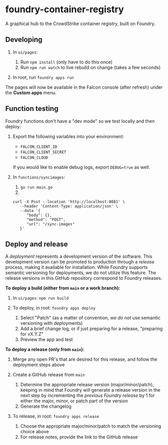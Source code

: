 # foundry-container-registry

A graphical hub to the CrowdStrike container registry, built on Foundry.

## Developing

1. In `ui/pages`:

   1. Run `npm install` (only have to do this once)
   1. Run `npm run watch` to live rebuild on change (takes a few seconds)

1. In root, run `foundry apps run`

The pages will now be available in the Falcon console (after refresh) under the **Custom apps** menu.

## Function testing

Foundry functions don't have a "dev mode" so we test locally and then deploy:

1. Export the following variables into your environment:
   -  `FALCON_CLIENT_ID`
   - `FALCON_CLIENT_SECRET`
   - `FALCON_CLOUD`
   
   If you would like to enable debug logs, export `DEBUG=true` as well.

1. In `functions/syncimages`:

   1. `go run main.go`
   1.

   ```shell
   curl -X Post --location 'http://localhost:8081' \
      --header 'Content-Type: application/json' \
      --data '{
         "body": {},
         "method": "POST",
         "url": "/sync-images"
      }'
   ```

## Deploy and release

A _deployment_ represents a development version of the software. This development version 
can be promoted to production through a _release_ process, making it available for 
installation. While Foundry supports semantic versioning for deployments, we do not utilize 
this feature. The release versions in this GitHub repository correspond to Foundry releases.

**To deploy a build (either from `main` or a work branch):**

1. In `ui/pages`: `npm run build`
1. To deploy, in root: `foundry apps deploy`

   1. Select "Patch" (as a matter of convention, we _do not_ use semantic versioning with deployments)
   1. Add a brief change log, or if just preparing for a release, "preparing for vX.Y.Z"
   1. Preview the app and test

**To deploy a release (only from `main`):**

1. Merge any open PR's that are desired for this release, and follow the deployment steps above

1. Create a GitHub release from `main`

   1. Determine the appropriate release version (major/minor/patch), keeping in mind that Foundry will generate a release version in the next step by incrementing the _previous Foundry release_ by 1 for either the major, minor, or patch part of the version
   1. Generate the changelog

1. To release, in root: `foundry apps release`

   1. Choose the appropriate major/minor/patch to match the versioning choice above
   1. For release notes, provide the link to the GitHub release
